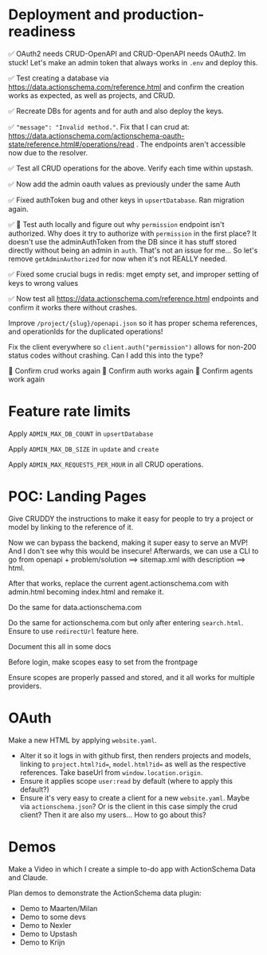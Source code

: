 # Deployment and production-readiness

✅ OAuth2 needs CRUD-OpenAPI and CRUD-OpenAPI needs OAuth2. Im stuck! Let's make an admin token that always works in `.env` and deploy this.

✅ Test creating a database via https://data.actionschema.com/reference.html and confirm the creation works as expected, as well as projects, and CRUD.

✅ Recreate DBs for agents and for auth and also deploy the keys.

✅ `"message": "Invalid method."`. Fix that I can crud at: https://data.actionschema.com/actionschema-oauth-state/reference.html#/operations/read . The endpoints aren't accessible now due to the resolver.

✅ Test all CRUD operations for the above. Verify each time within upstash.

✅ Now add the admin oauth values as previously under the same Auth

✅ Fixed authToken bug and other keys in `upsertDatabase`. Ran migration again.

✅ 🤔 Test auth locally and figure out why `permission` endpoint isn't authorized. Why does it try to authorize with `permission` in the first place? It doesn't use the adminAuthToken from the DB since it has stuff stored directly without being an admin in `auth`. That's not an issue for me... So let's remove `getAdminAuthorized` for now when it's not REALLY needed.

✅ Fixed some crucial bugs in redis: mget empty set, and improper setting of keys to wrong values

✅ Now test all https://data.actionschema.com/reference.html endpoints and confirm it works there without crashes.

Improve `/project/{slug}/openapi.json` so it has proper schema references, and operationIds for the duplicated operations!

Fix the client everywhere so `client.auth("permission")` allows for non-200 status codes without crashing. Can I add this into the type?

🎉 Confirm crud works again
🎉 Confirm auth works again
🎉 Confirm agents work again

# Feature rate limits

Apply `ADMIN_MAX_DB_COUNT` in `upsertDatabase`

Apply `ADMIN_MAX_DB_SIZE` in `update` and `create`

Apply `ADMIN_MAX_REQUESTS_PER_HOUR` in all CRUD operations.

# POC: Landing Pages

Give CRUDDY the instructions to make it easy for people to try a project or model by linking to the reference of it.

Now we can bypass the backend, making it super easy to serve an MVP! And I don't see why this would be insecure! Afterwards, we can use a CLI to go from openapi + problem/solution ==> sitemap.xml with description ==> html.

After that works, replace the current agent.actionschema.com with admin.html becoming index.html and remake it.

Do the same for data.actionschema.com

Do the same for actionschema.com but only after entering `search.html`. Ensure to use `redirectUrl` feature here.

Document this all in some docs

Before login, make scopes easy to set from the frontpage

Ensure scopes are properly passed and stored, and it all works for multiple providers.

# OAuth

Make a new HTML by applying `website.yaml`.

- Alter it so it logs in with github first, then renders projects and models, linking to `project.html?id=`, `model.html?id=` as well as the respective references. Take baseUrl from `window.location.origin`.
- Ensure it applies scope `user:read` by default (where to apply this default?)
- Ensure it's very easy to create a client for a new `website.yaml`. Maybe via `actionschema.json`? Or is the client in this case simply the crud client? Then it are also my users... How to go about this?

# Demos

Make a Video in which I create a simple to-do app with ActionSchema Data and Claude.

Plan demos to demonstrate the ActionSchema data plugin:

- Demo to Maarten/Milan
- Demo to some devs
- Demo to Nexler
- Demo to Upstash
- Demo to Krijn

